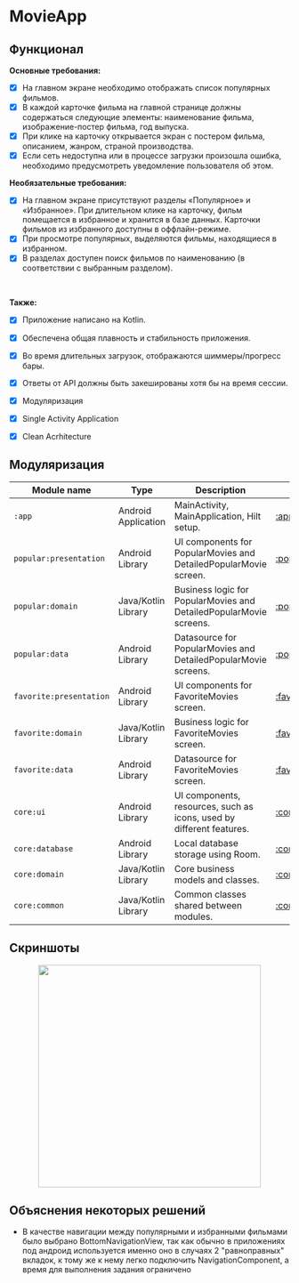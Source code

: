 # MovieApp

## Функционал
**Основные требования:**
- [X] На главном экране необходимо отображать список популярных фильмов.
- [X] В каждой карточке фильма на главной странице должны содержаться следующие элементы: наименование фильма, изображение-постер фильма, год выпуска.
- [X] При клике на карточку открывается экран с постером фильма, описанием, жанром, страной производства.
- [X] Если сеть недоступна или в процессе загрузки произошла ошибка, необходимо предусмотреть уведомление пользователя об этом.

**Необязательные требования:**
- [X] На главном экране присутствуют разделы «Популярное» и «Избранное». При длительном клике на карточку, фильм помещается в избранное и хранится в базе данных. Карточки фильмов из избранного доступны в оффлайн-режиме.
- [X] При просмотре популярных, выделяются фильмы, находящиеся в избранном.
- [X] В разделах доступен поиск фильмов по наименованию (в соответствии с выбранным разделом).
</br>

**Также:**
- [X] Приложение написано на Kotlin.
- [X] Обеспечена общая плавность и стабильность приложения.
- [X] Во время длительных загрузок, отображаются шиммеры/прогресс бары.
- [X] Ответы от API должны быть закешированы хотя бы на время сессии.

- [X] Модуляризация
- [X] Single Activity Application
- [X] Clean Acrhitecture


## Модуляризация

| Module name             | Type                | Description                                                          | URL                                              |
|-------------------------|---------------------|----------------------------------------------------------------------|--------------------------------------------------|         
| `:app`                  | Android Application | MainActivity, MainApplication, Hilt setup.                           | [:app](/app/)                                    |
| `popular:presentation`  | Android Library     | UI components for PopularMovies and DetailedPopularMovie screen.     | [:popular:presentation](/popular/presentation)   | 
| `popular:domain`        | Java/Kotlin Library | Business logic for PopularMovies and DetailedPopularMovie screens.   | [:popular:domain](/popular/presentation)         |
| `popular:data`          | Android Library     | Datasource for PopularMovies and DetailedPopularMovie screens.       | [:popular:data](/popular/presentation)           | 
| `favorite:presentation` | Android Library     | UI components for FavoriteMovies screen.                             | [:favorite:presentation](/favorite/presentation) |
| `favorite:domain`       | Java/Kotlin Library | Business logic for FavoriteMovies screen.                            | [:favorite:domain](/favorite/domain)             | 
| `favorite:data`         | Android Library     | Datasource for FavoriteMovies screen.                                | [:favorite:data](/favorite/data)                 |
| `core:ui`               | Android Library     | UI components, resources, such as icons, used by different features. | [:core:ui](/core/ui)                             |
| `core:database`         | Android Library     | Local database storage using Room.                                   | [:core:database](/core/database)                 |
| `core:domain`           | Java/Kotlin Library | Core business models and classes.                                    | [:core:domain](/core/domain)                     | 
| `core:common`           | Java/Kotlin Library | Common classes shared between modules.                               | [:core:common](/core/common)                     | 


## Скриншоты
<p align="center">
<img src="https://raw.githubusercontent.com/Odenezhkina/MovieApp/master/.github/images/screenshots.png?token=GHSAT0AAAAAABXVLB4UJTR2AXJ63N2KAILAY67V3PQ" height="400px">
</p>

## Объяснения некоторых решений
- В качестве навигации между популярными и избранными фильмами было выбрано BottomNavigationView, так как обычно в приложениях под андроид используется именно оно в случаях 2 "равноправных" вкладок, к тому же к нему легко подключить NavigationComponent, а время для выполнения задания ограничено
